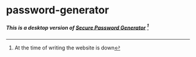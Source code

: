 # password-generator

##### This is a desktop version of [Secure Password Generator](www.passwordsgenerator.net) [^1]


[^1]: At the time of writing the website is down
